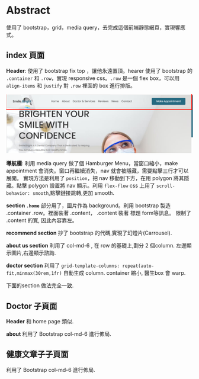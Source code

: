 # Abstract
使用了 bootstrap，grid，media query，去完成這個前端靜態網頁，實現響應式。

## index 頁面

**Header**: 使用了 bootstrap fix top ，讓他永遠置頂。hearer 使用了 bootstrap 的 `.container` 和 `.row`，實現 responsive css。`.row` 是一個 flex box，可以用 `align-items` 和 `justify` 對 `.row` 裡面的 box 進行排版。

<img src="show case/header.png" alt="圖片描述">


**導航欄**: 利用 media query 做了個 Hamburger Menu，當窗口縮小，make appointment 會消失。窗口再繼續消失，nav 就會被隱藏，需要點擊三行才可以展開。 實現方法是利用了 `position`，把 nav 移動到下方，在用 polygon 將其隱藏。點擊 polygon 設置將 nav 顯示。利用 `flex-flow`
css 上用了 `scroll-behavior: smooth`,點擊鏈接跳轉,更加 smooth.

**section `.home`** 部分用了，圖片作為 background。利用 bootstrap 製造 .container .row。裡面裝著 .content， .content 裝著 標題 form等訊息。 限制了 .content 的寬, 因此內容靠左。

**recommend section** 抄了 bootstrap 的代碼,實現了幻燈片(Carrousel).



**about us section** 利用了 col-md-6 , 在 row 的基礎上,劃分 2 個column. 左邊顯示圖片,右邊顯示諮詢.

**doctor section** 利用了 `grid-template-columns: repeat(auto-fit,minmax(30rem,1fr)` 自動生成 column. container 縮小, 醫生box 會 warp.

下面的section 做法完全一致.


## Doctor 子頁面
**Header**
 和 home page 類似.

**about**
利用了 Bootstrap col-md-6 進行佈局.

## 健康文章子子頁面
利用了 Bootstrap col-md-6 進行佈局.
